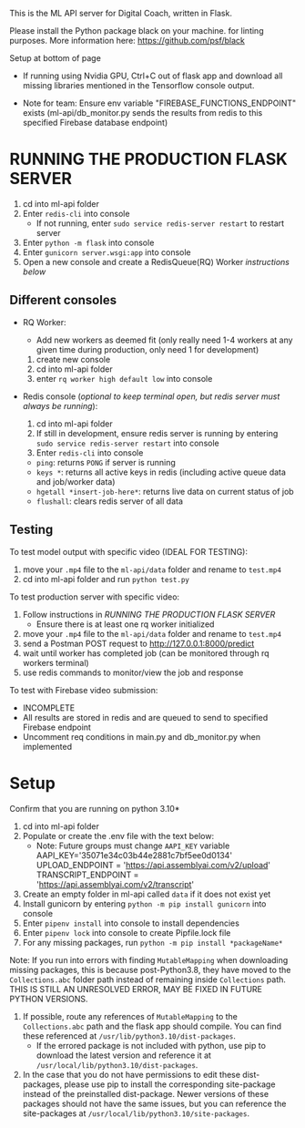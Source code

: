 This is the ML API server for Digital Coach, written in Flask.

Please install the Python package black on your machine. for linting purposes. More information here: https://github.com/psf/black

Setup at bottom of page

- If running using Nvidia GPU, Ctrl+C out of flask app and download all missing libraries mentioned in the Tensorflow console output.

- Note for team: Ensure env variable "FIREBASE_FUNCTIONS_ENDPOINT" exists (ml-api/db_monitor.py sends the results from redis to this specified Firebase database endpoint)


# RUNNING THE PRODUCTION FLASK SERVER

1. cd into ml-api folder
2. Enter `redis-cli` into console
   - If not running, enter `sudo service redis-server restart` to restart server
3. Enter `python -m flask` into console
4. Enter `gunicorn server.wsgi:app` into console
5. Open a new console and create a RedisQueue(RQ) Worker _instructions below_

## Different consoles

- RQ Worker:

  - Add new workers as deemed fit (only really need 1-4 workers at any given time during production, only need 1 for development)

  1.  create new console
  2.  cd into ml-api folder
  3.  enter `rq worker high default low` into console

- Redis console (_optional to keep terminal open, but redis server must always be running_):

  1.  cd into ml-api folder
  2.  If still in development, ensure redis server is running by entering `sudo service redis-server restart` into console
  3.  Enter `redis-cli` into console

  - `ping`: returns `PONG` if server is running
  - `keys *`: returns all active keys in redis (including active queue data and job/worker data)
  - `hgetall *insert-job-here*`: returns live data on current status of job
  - `flushall`: clears redis server of all data

## Testing

To test model output with specific video (IDEAL FOR TESTING):

1.  move your `.mp4` file to the `ml-api/data` folder and rename to `test.mp4`
2.  cd into ml-api folder and run `python test.py`

To test production server with specific video:

1.  Follow instructions in _RUNNING THE PRODUCTION FLASK SERVER_
    - Ensure there is at least one rq worker initialized
2.  move your `.mp4` file to the `ml-api/data` folder and rename to `test.mp4`
3.  send a Postman POST request to http://127.0.0.1:8000/predict
4.  wait until worker has completed job (can be monitored through rq workers terminal)
5.  use redis commands to monitor/view the job and response

To test with Firebase video submission:

- INCOMPLETE
- All results are stored in redis and are queued to send to specified Firebase endpoint
- Uncomment req conditions in main.py and db_monitor.py when implemented

# Setup

Confirm that you are running on python 3.10\*

1. cd into ml-api folder
2. Populate or create the .env file with the text below:
   - Note: Future groups must change `AAPI_KEY` variable
     AAPI_KEY='35071e34c03b44e2881c7bf5ee0d0134'
     UPLOAD_ENDPOINT = 'https://api.assemblyai.com/v2/upload'
     TRANSCRIPT_ENDPOINT = 'https://api.assemblyai.com/v2/transcript'
3. Create an empty folder in ml-api called `data` if it does not exist yet
4. Install gunicorn by entering `python -m pip install gunicorn` into console
5. Enter `pipenv install` into console to install dependencies
6. Enter `pipenv lock` into console to create Pipfile.lock file
7. For any missing packages, run `python -m pip install *packageName*`

Note: If you run into errors with finding `MutableMapping` when downloading missing packages, this is because post-Python3.8, they
have moved to the `Collections.abc` folder path instead of remaining inside `Collections` path. THIS IS STILL AN UNRESOLVED ERROR,
MAY BE FIXED IN FUTURE PYTHON VERSIONS.

1.  If possible, route any references of `MutableMapping` to the `Collections.abc` path and the flask app should compile. You can find these referenced at `/usr/lib/python3.10/dist-packages`.
    - If the errored package is not included with python, use pip to download the latest version and reference it at `/usr/local/lib/python3.10/dist-packages`.
2.  In the case that you do not have permissions to edit these dist-packages, please use pip to install the corresponding site-package
    instead of the preinstalled dist-package. Newer versions of these packages should not have the same issues, but you can reference the
    site-packages at `/usr/local/lib/python3.10/site-packages`.

